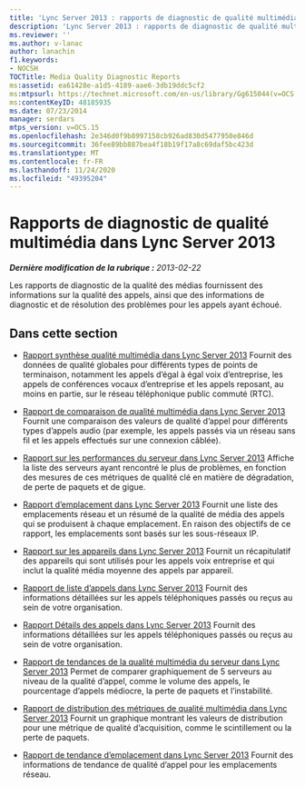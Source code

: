 ```yaml
---
title: 'Lync Server 2013 : rapports de diagnostic de qualité multimédia'
description: 'Lync Server 2013 : rapports de diagnostic de qualité multimédia.'
ms.reviewer: ''
ms.author: v-lanac
author: lanachin
f1.keywords:
- NOCSH
TOCTitle: Media Quality Diagnostic Reports
ms:assetid: ea61428e-a1d5-4189-aae6-3db19ddc5cf2
ms:mtpsurl: https://technet.microsoft.com/en-us/library/Gg615044(v=OCS.15)
ms:contentKeyID: 48185935
ms.date: 07/23/2014
manager: serdars
mtps_version: v=OCS.15
ms.openlocfilehash: 2e346d0f9b8997158cb926ad830d5477950e846d
ms.sourcegitcommit: 36fee89bb887bea4f18b19f17a8c69daf5bc423d
ms.translationtype: MT
ms.contentlocale: fr-FR
ms.lasthandoff: 11/24/2020
ms.locfileid: "49395204"
---
```

# <a name="media-quality-diagnostic-reports-in-lync-server-2013"></a>Rapports de diagnostic de qualité multimédia dans Lync Server 2013

<div data-xmlns="http://www.w3.org/1999/xhtml">

<div class="topic" data-xmlns="http://www.w3.org/1999/xhtml" data-msxsl="urn:schemas-microsoft-com:xslt" data-cs="https://msdn.microsoft.com/">

<div data-asp="https://msdn2.microsoft.com/asp">



</div>

<div id="mainSection">

<div id="mainBody">

<span> </span>

_**Dernière modification de la rubrique :** 2013-02-22_

Les rapports de diagnostic de la qualité des médias fournissent des informations sur la qualité des appels, ainsi que des informations de diagnostic et de résolution des problèmes pour les appels ayant échoué.

<div>

## <a name="in-this-section"></a>Dans cette section

  - [Rapport synthèse qualité multimédia dans Lync Server 2013](lync-server-2013-media-quality-summary-report.md)   Fournit des données de qualité globales pour différents types de points de terminaison, notamment les appels d’égal à égal voix d’entreprise, les appels de conférences vocaux d’entreprise et les appels reposant, au moins en partie, sur le réseau téléphonique public commuté (RTC).

  - [Rapport de comparaison de qualité multimédia dans Lync Server 2013](lync-server-2013-media-quality-comparison-report.md)   Fournit une comparaison des valeurs de qualité d’appel pour différents types d’appels audio (par exemple, les appels passés via un réseau sans fil et les appels effectués sur une connexion câblée).

  - [Rapport sur les performances du serveur dans Lync Server 2013](lync-server-2013-server-performance-report.md)   Affiche la liste des serveurs ayant rencontré le plus de problèmes, en fonction des mesures de ces métriques de qualité clé en matière de dégradation, de perte de paquets et de gigue.

  - [Rapport d’emplacement dans Lync Server 2013](lync-server-2013-location-report.md)   Fournit une liste des emplacements réseau et un résumé de la qualité de média des appels qui se produisent à chaque emplacement. En raison des objectifs de ce rapport, les emplacements sont basés sur les sous-réseaux IP.

  - [Rapport sur les appareils dans Lync Server 2013](lync-server-2013-device-report.md)   Fournit un récapitulatif des appareils qui sont utilisés pour les appels voix entreprise et qui inclut la qualité média moyenne des appels par appareil.

  - [Rapport de liste d’appels dans Lync Server 2013](lync-server-2013-call-list-report.md)   Fournit des informations détaillées sur les appels téléphoniques passés ou reçus au sein de votre organisation.

  - [Rapport Détails des appels dans Lync Server 2013](lync-server-2013-call-detail-report.md)   Fournit des informations détaillées sur les appels téléphoniques passés ou reçus au sein de votre organisation.

  - [Rapport de tendances de la qualité multimédia du serveur dans Lync Server 2013](lync-server-2013-server-media-quality-trend-report.md)   Permet de comparer graphiquement de 5 serveurs au niveau de la qualité d’appel, comme le volume des appels, le pourcentage d’appels médiocre, la perte de paquets et l’instabilité.

  - [Rapport de distribution des métriques de qualité multimédia dans Lync Server 2013](lync-server-2013-media-quality-metrics-distribution-report.md)   Fournit un graphique montrant les valeurs de distribution pour une métrique de qualité d’acquisition, comme le scintillement ou la perte de paquets.

  - [Rapport de tendance d’emplacement dans Lync Server 2013](lync-server-2013-location-trend-report.md)   Fournit des informations de tendance de qualité d’appel pour les emplacements réseau.

</div>

</div>

<span> </span>

</div>

</div>

</div>

